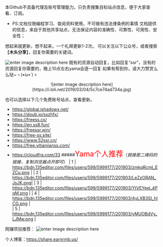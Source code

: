 本Github不具备代理及账号管理能力。只负责搜集目标站点信息，便于大家查看、订阅。

- PS:文档仅限编程学习、查阅资料使用，不可做有违法律条例的事情
文档提供的信息，来自于其他共享站点，无法保证内容的准确性、可靠性、可用性、安全性；

想起来就更新，想不起来，一个礼拜更新1-2次。
可以关注以下公众号，或者搜索【**木头分享**】，回复你需要的关键词。

![enter image description here](https://share.earnrmb.us/wp-content/uploads/2019/02/%E7%94%B5%E8%84%91%E6%AC%A2%E4%B9%90%E5%A4%9A-150x150.jpg)
既有的资源自动回复，比如回复“ssr”，没有的资源回复你需要的，晚上10点左右yama会逐一回复
如果有帮到你，请大力赞赏么么哒~ヽ(•̀ω•́ )ゝ
<center>![enter image description here](https://i.loli.net/2019/03/04/5c7ce74ad734a.jpg)</center>

也可以选择以下几个免费账号站点，查看更新。
- https://global.ishadowx.net/	
- https://doub.io/sszhfx/
- https://freess.cx/	
- https://en.ss8.fun/	
- https://freessr.win/	
- https://free-ss.site/
- https://www.52ssr.cn/
- https://free.yitianjianss.com/	
- https://cloudfra.com/33
#####<font color=red size=5>Yama个人推荐</font>（*链接是二维码的链接，复制浏览器点开即可*）
| 1 | https://bdn.135editor.com/files/users/599/5999177/201903/zmkqRcmI_EZCu.png |
| 2 | https://bdn.135editor.com/files/users/599/5999177/201903/LeZzORAN_JsJK.png| 
| 3 | https://bdn.135editor.com/files/users/599/5999177/201903/YtVEYeej_4PqM.png | 
| 4 | https://bdn.135editor.com/files/users/599/5999177/201903/4yLXB3SI_hICG.png |  
| 5 | https://bdn.135editor.com/files/users/599/5999177/201903/yMUOBdVy_LJMw.png | 

网赚项目推荐：
![enter image description here](https://share.earnrmb.us/wp-content/uploads/2019/03/qrcode_for_gh_6da9c954a738_430-150x150.jpg)

个人博客：<https://share.earnrmb.us/>
 
